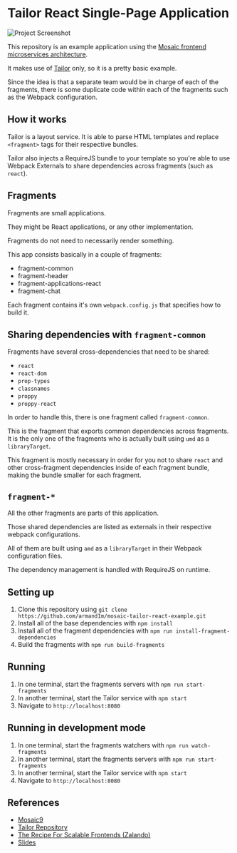 # Tailor React Single-Page Application

![Project Screenshot](./.github/screenshot.png)

This repository is an example application using the [Mosaic frontend microservices architecture](https://mosaic9.org).

It makes use of [Tailor](https://github.com/zalando/tailor) only, so it is a pretty basic example.

Since the idea is that a separate team would be in charge of each of the fragments, there is some duplicate code within each of the fragments such as the Webpack configuration.

## How it works

Tailor is a layout service. It is able to parse HTML templates and replace `<fragment>` tags for their respective bundles.

Tailor also injects a RequireJS bundle to your template so you're able to use Webpack Externals to share dependencies across fragments (such as `react`).

## Fragments

Fragments are small applications. 

They might be React applications, or any other implementation.

Fragments do not need to necessarily render something. 

This app consists basically in a couple of fragments:

 - fragment-common
 - fragment-header
 - fragment-applications-react
 - fragment-chat

Each fragment contains it's own `webpack.config.js` that specifies how to build it.

## Sharing dependencies with `fragment-common`

Fragments have several cross-dependencies that need to be shared:

 - `react`
 - `react-dom`
 - `prop-types`
 - `classnames`
 - `proppy`
 - `proppy-react`

In order to handle this, there is one fragment called `fragment-common`.

This is the fragment that exports common dependencies across fragments. It is the only one of the fragments who is actually built using `umd` as a `libraryTarget`.

This fragment is mostly necessary in order for you not to share `react` and other cross-fragment dependencies inside of each fragment bundle, making the bundle smaller for each fragment.

## `fragment-*`

All the other fragments are parts of this application.

Those shared dependencies are listed as externals in their respective webpack configurations.

All of them are built using `amd` as a `libraryTarget` in their Webpack configuration files.

The dependency management is handled with RequireJS on runtime.

## Setting up

1. Clone this repository using `git clone https://github.com/armand1m/mosaic-tailor-react-example.git`
1. Install all of the base dependencies with `npm install`
1. Install all of the fragment dependencies with `npm run install-fragment-dependencies`
1. Build the fragments with `npm run build-fragments`

## Running

1. In one terminal, start the fragments servers with `npm run start-fragments`
1. In another terminal, start the Tailor service with `npm start`
1. Navigate to `http://localhost:8080`

## Running in development mode

1. In one terminal, start the fragments watchers with `npm run watch-fragments`
1. In another terminal, start the fragments servers with `npm run start-fragments`
1. In another terminal, start the Tailor service with `npm start`
1. Navigate to `http://localhost:8080`

## References

 - [Mosaic9](https://mosaic9.org)
 - [Tailor Repository](https://github.com/zalando/tailor)
 - [The Recipe For Scalable Frontends (Zalando)](https://www.youtube.com/watch?v=m32EdvitXy4)
 - [Slides](https://www.slideshare.net/Codemotion/dan-persa-maximilian-fellner-the-recipe-for-scalable-frontends-codemotion-milan-2017)
